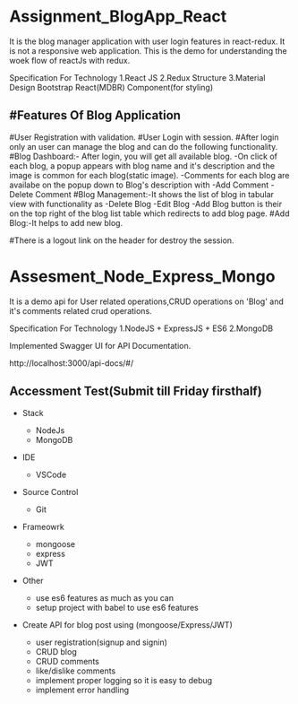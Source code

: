 # Assignment_BlogApp_React
It is the blog manager application with user login features in react-redux.
It is not a responsive web application.
This is the demo for understanding the woek flow of reactJs with redux.

Specification For Technology
1.React JS
2.Redux Structure
3.Material Design Bootstrap React(MDBR) Component(for styling)

#Features Of Blog Application
-----------------------------

  #User Registration with validation.
  #User Login with session.
  #After login only an user can manage the blog and can do the following functionality.
  #Blog Dashboard:- After login, you will get all available blog.
                  -On click of each blog, a popup appears with blog name and it's description and the image is common for each blog(static image).
                  -Comments for each blog are availabe on the popup down to Blog's description with
                               -Add Comment 
                               -Delete Comment
  #Blog Management:-It shows the list of blog in tabular view with functionality as
                  -Delete Blog
                  -Edit Blog
                  -Add Blog button is their on the top right of the blog list table which redirects to add blog page.
  #Add Blog:-It helps to add new blog.

  #There is a logout link on the header for destroy the session.
  
  
  # Assesment_Node_Express_Mongo
It is a demo api for User related operations,CRUD operations on 'Blog' and it's comments related crud operations.

Specification For Technology
1.NodeJS + ExpressJS + ES6
2.MongoDB

Implemented Swagger UI for API Documentation.

http://localhost:3000/api-docs/#/

Accessment Test(Submit till Friday firsthalf)
---------------------------------------------

- Stack
	- NodeJs
	- MongoDB
	
- IDE
	- VSCode
	
- Source Control	
	- Git
	
- Frameowrk
	- mongoose
	- express
	- JWT
	
- Other
	- use es6 features as much as you can
	- setup project with babel to use es6 features

- Create API for blog post using (mongoose/Express/JWT)
	- user registration(signup and signin)
	- CRUD blog
	- CRUD comments 
	- like/dislike comments
	- implement proper logging so it is easy to debug
	- implement error handling

